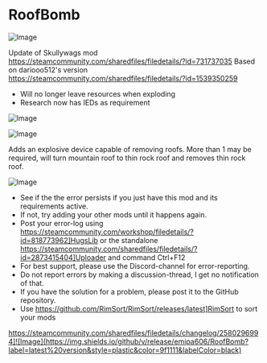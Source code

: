 # RoofBomb

![Image](https://i.imgur.com/buuPQel.png)

Update of Skullywags mod
https://steamcommunity.com/sharedfiles/filedetails/?id=731737035
Based on dariooo512's version
https://steamcommunity.com/sharedfiles/filedetails/?id=1539350259

- Will no longer leave resources when exploding
- Research now has IEDs as requirement

![Image](https://i.imgur.com/pufA0kM.png)

	
![Image](https://i.imgur.com/Z4GOv8H.png)

Adds an explosive device capable of removing roofs. More than 1 may be required, will turn mountain roof to thin rock roof and removes thin rock roof.

![Image](https://i.imgur.com/PwoNOj4.png)



-  See if the the error persists if you just have this mod and its requirements active.
-  If not, try adding your other mods until it happens again.
-  Post your error-log using https://steamcommunity.com/workshop/filedetails/?id=818773962]HugsLib or the standalone https://steamcommunity.com/sharedfiles/filedetails/?id=2873415404]Uploader and command Ctrl+F12
-  For best support, please use the Discord-channel for error-reporting.
-  Do not report errors by making a discussion-thread, I get no notification of that.
-  If you have the solution for a problem, please post it to the GitHub repository.
-  Use https://github.com/RimSort/RimSort/releases/latest]RimSort to sort your mods



https://steamcommunity.com/sharedfiles/filedetails/changelog/2580296994]![Image](https://img.shields.io/github/v/release/emipa606/RoofBomb?label=latest%20version&style=plastic&color=9f1111&labelColor=black)

